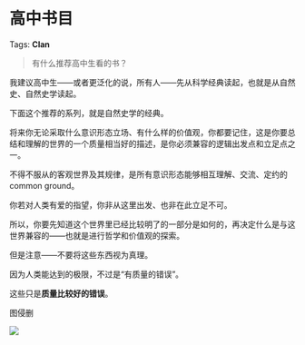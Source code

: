 # 高中书目

Tags: **Clan**

> 有什么推荐高中生看的书？



我建议高中生——或者更泛化的说，所有人——先从科学经典读起，也就是从自然史、自然史学读起。

下面这个推荐的系列，就是自然史学的经典。

将来你无论采取什么意识形态立场、有什么样的价值观，你都要记住，这是你要总结和理解的世界的一个质量相当好的描述，是你必须兼容的逻辑出发点和立足点之一。

不得不服从的客观世界及其规律，是所有意识形态能够相互理解、交流、定约的common ground。

你若对人类有爱的指望，你非从这里出发、也非在此立足不可。

所以，你要先知道这个世界里已经比较明了的一部分是如何的，再决定什么是与这世界兼容的——也就是进行哲学和价值观的探索。

但是注意——不要将这些东西视为真理。

因为人类能达到的极限，不过是“有质量的错误”。

这些只是**质量比较好的错误**。

图侵删

![](https://picx1.zhimg.com/50/v2-70cb68068052819a4df9fd90ca9f5ef0_720w.jpg?source=1940ef5c)

